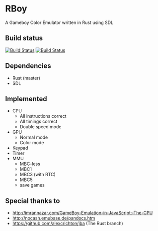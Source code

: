 RBoy
====

A Gameboy Color Emulator written in Rust using SDL

Build status
------------
[![Build Status](https://travis-ci.org/mvdnes/rboy.png?branch=master)](https://travis-ci.org/mvdnes/rboy)
[![Build Status](https://api.shippable.com/projects/553fdfb4edd7f2c052d66b4e/badge?branchName=master)](https://app.shippable.com/projects/553fdfb4edd7f2c052d66b4e/builds/latest)

Dependencies
------------

* Rust (master)
* SDL

Implemented
-----------

* CPU
  - All instructions correct
  - All timings correct
  - Double speed mode
* GPU
  - Normal mode
  - Color mode
* Keypad
* Timer
* MMU
  - MBC-less
  - MBC1
  - MBC3 (with RTC)
  - MBC5
  - save games


Special thanks to
-----------------

* http://imrannazar.com/GameBoy-Emulation-in-JavaScript:-The-CPU
* http://nocash.emubase.de/pandocs.htm
* https://github.com/alexcrichton/jba (The Rust branch)

